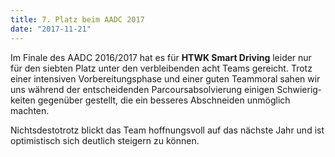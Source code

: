 ```yaml
---
title: 7. Platz beim AADC 2017
date: "2017-11-21"
---
```


Im Finale des AADC 2016/2017 hat es für **HTWK Smart Driving** leider nur für den siebten Platz unter den verbleibenden acht Teams gereicht. Trotz einer intensiven Vorbereitungsphase und einer guten Teammoral sahen wir uns während der entscheidenden Parcoursabsolvierung einigen Schwierig&shy;keiten gegenüber gestellt, die ein besseres Abschneiden unmöglich machten.

Nichtsdestotrotz blickt das Team hoffnungsvoll auf das nächste Jahr und ist optimistisch sich deutlich steigern zu können.